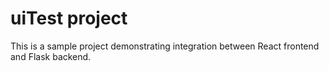 # uiTest project

This is a sample project demonstrating integration between React frontend and Flask backend.
